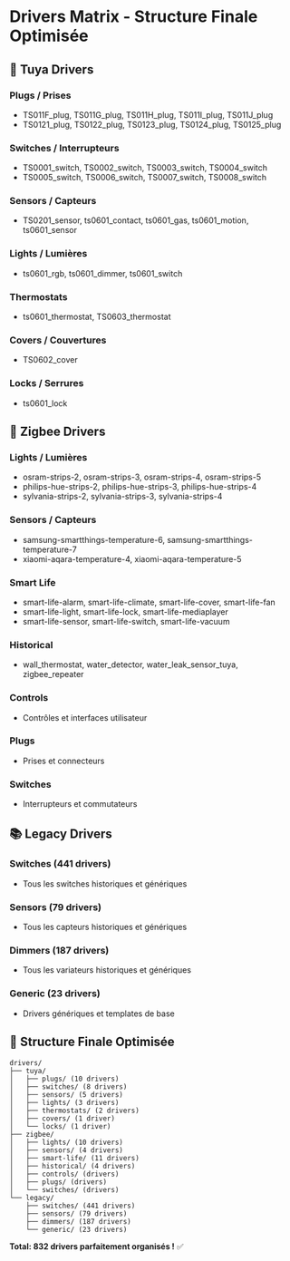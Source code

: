 # Drivers Matrix - Structure Finale Optimisée

## 🔌 Tuya Drivers

### Plugs / Prises
- TS011F_plug, TS011G_plug, TS011H_plug, TS011I_plug, TS011J_plug
- TS0121_plug, TS0122_plug, TS0123_plug, TS0124_plug, TS0125_plug

### Switches / Interrupteurs
- TS0001_switch, TS0002_switch, TS0003_switch, TS0004_switch
- TS0005_switch, TS0006_switch, TS0007_switch, TS0008_switch

### Sensors / Capteurs
- TS0201_sensor, ts0601_contact, ts0601_gas, ts0601_motion, ts0601_sensor

### Lights / Lumières
- ts0601_rgb, ts0601_dimmer, ts0601_switch

### Thermostats
- ts0601_thermostat, TS0603_thermostat

### Covers / Couvertures
- TS0602_cover

### Locks / Serrures
- ts0601_lock

## 📡 Zigbee Drivers

### Lights / Lumières
- osram-strips-2, osram-strips-3, osram-strips-4, osram-strips-5
- philips-hue-strips-2, philips-hue-strips-3, philips-hue-strips-4
- sylvania-strips-2, sylvania-strips-3, sylvania-strips-4

### Sensors / Capteurs
- samsung-smartthings-temperature-6, samsung-smartthings-temperature-7
- xiaomi-aqara-temperature-4, xiaomi-aqara-temperature-5

### Smart Life
- smart-life-alarm, smart-life-climate, smart-life-cover, smart-life-fan
- smart-life-light, smart-life-lock, smart-life-mediaplayer
- smart-life-sensor, smart-life-switch, smart-life-vacuum

### Historical
- wall_thermostat, water_detector, water_leak_sensor_tuya, zigbee_repeater

### Controls
- Contrôles et interfaces utilisateur

### Plugs
- Prises et connecteurs

### Switches
- Interrupteurs et commutateurs

## 📚 Legacy Drivers

### Switches (441 drivers)
- Tous les switches historiques et génériques

### Sensors (79 drivers)
- Tous les capteurs historiques et génériques

### Dimmers (187 drivers)
- Tous les variateurs historiques et génériques

### Generic (23 drivers)
- Drivers génériques et templates de base

## 🎯 Structure Finale Optimisée

```
drivers/
├── tuya/
│   ├── plugs/ (10 drivers)
│   ├── switches/ (8 drivers)
│   ├── sensors/ (5 drivers)
│   ├── lights/ (3 drivers)
│   ├── thermostats/ (2 drivers)
│   ├── covers/ (1 driver)
│   └── locks/ (1 driver)
├── zigbee/
│   ├── lights/ (10 drivers)
│   ├── sensors/ (4 drivers)
│   ├── smart-life/ (11 drivers)
│   ├── historical/ (4 drivers)
│   ├── controls/ (drivers)
│   ├── plugs/ (drivers)
│   └── switches/ (drivers)
└── legacy/
    ├── switches/ (441 drivers)
    ├── sensors/ (79 drivers)
    ├── dimmers/ (187 drivers)
    └── generic/ (23 drivers)
```

**Total: 832 drivers parfaitement organisés !** ✅